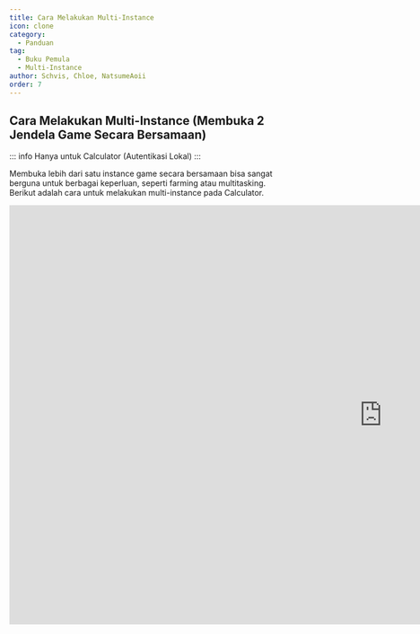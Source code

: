 ```yaml
---
title: Cara Melakukan Multi-Instance
icon: clone
category:
  - Panduan
tag:
  - Buku Pemula
  - Multi-Instance
author: Schvis, Chloe, NatsumeAoii
order: 7
---
```


## Cara Melakukan Multi-Instance (Membuka 2 Jendela Game Secara Bersamaan)

::: info Hanya untuk Calculator (Autentikasi Lokal)
:::

Membuka lebih dari satu instance game secara bersamaan bisa sangat berguna untuk berbagai keperluan, seperti farming atau multitasking. Berikut adalah cara untuk melakukan multi-instance pada Calculator.

<div class="iframe-container"><iframe width="1328" height="747" src="https://www.youtube.com/embed/pSAxKoneT64?list=PL5eI1Tb64p56g27qfYk7VuFTz4FK6YrKa" title="Multi-Instance V (Updated)" frameborder="0" allow="accelerometer; autoplay; clipboard-write; encrypted-media; gyroscope; picture-in-picture; web-share" referrerpolicy="strict-origin-when-cross-origin" allowfullscreen></iframe></div>